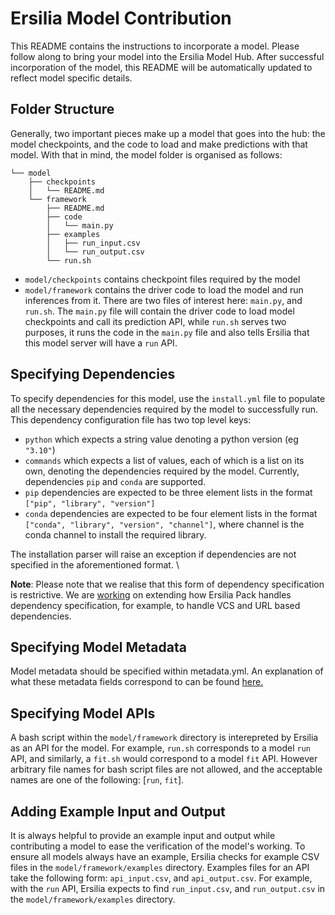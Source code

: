 # Ersilia Model Contribution

This README contains the instructions to incorporate a model. Please follow along to bring your model into the Ersilia Model Hub. After successful incorporation of the model, this README will be automatically updated to reflect model specific details.

## Folder Structure

Generally, two important pieces make up a model that goes into the hub: the model checkpoints, and the code to load and make predictions with that model. With that in mind, the model folder is organised as follows:

```
└── model
    ├── checkpoints
    │   └── README.md
    └── framework
        ├── README.md
        ├── code
        │   └── main.py
        ├── examples
        │   ├── run_input.csv
        │   └── run_output.csv
        └── run.sh
```

- `model/checkpoints` contains checkpoint files required by the model
- `model/framework` contains the driver code to load the model and run inferences from it. There are two files of interest here: `main.py`, and `run.sh`. The `main.py` file will contain the driver code to load model checkpoints and call its prediction API, while `run.sh` serves two purposes, it runs the code in the `main.py` file and also tells Ersilia that this model server will have a `run` API.

## Specifying Dependencies

To specify dependencies for this model, use the `install.yml` file to populate all the necessary dependencies required by the model to successfully run. This dependency configuration file has two top level keys:

- `python` which expects a string value denoting a python version (eg `"3.10"`)
- `commands` which expects a list of values, each of which is a list on its own, denoting the dependencies required by the model. Currently, dependencies `pip` and `conda` are supported. 
- `pip` dependencies are expected to be three element lists in the format `["pip", "library", "version"]`
- `conda` dependencies are expected to be four element lists in the format `["conda", "library", "version", "channel"]`, where channel is the conda channel to install the required library.

The installation parser will raise an exception if dependencies are not specified in the aforementioned format. \

**Note**: Please note that we realise that this form of dependency specification is restrictive. We are [working](https://github.com/ersilia-os/ersilia-pack/issues/21) on extending how Ersilia Pack handles dependency specification, for example, to handle VCS and URL based dependencies. 


## Specifying Model Metadata

Model metadata should be specified within metadata.yml. An explanation of what these metadata fields correspond to can be found [here.](https://ersilia.gitbook.io/ersilia-book/ersilia-model-hub/incorporate-models/model-template#the-metadata.json-file)

## Specifying Model APIs

A bash script within the `model/framework` directory is interepreted by Ersilia as an API for the model. For example, `run.sh` corresponds to a model `run` API, and similarly, a `fit.sh` would correspond to a model `fit` API. However arbitrary file names for bash script files are not allowed, and the acceptable names are one of the following: [`run`, `fit`]. 

## Adding Example Input and Output

It is always helpful to provide an example input and output while contributing a model to ease the verification of the model's working. To ensure all models always have an example, Ersilia checks for example CSV files in the `model/framework/examples` directory. Examples files for an API take the following form: `api_input.csv`, and `api_output.csv`. For example, with the `run` API, Ersilia expects to find `run_input.csv`, and `run_output.csv` in the `model/framework/examples` directory.
